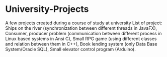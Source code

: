 # University-Projects
A few projects created during a course of study at university
List of project:
Ships on the river (synchronization between different threads in JavaFX), 
Consumer, producer problem (communication between different process in Linux based systems in Ansi C), 
Small RPG game (using different classes and relation between them in C++),
Book lending system (only Data Base System/Oracle SQL), 
Small elevator control program (Arduino).
